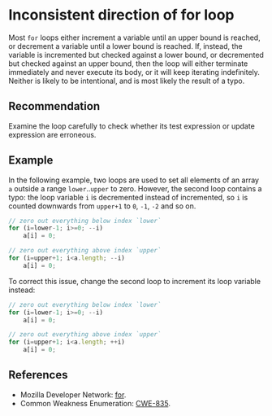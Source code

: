 # Inconsistent direction of for loop
Most `for` loops either increment a variable until an upper bound is reached, or decrement a variable until a lower bound is reached. If, instead, the variable is incremented but checked against a lower bound, or decremented but checked against an upper bound, then the loop will either terminate immediately and never execute its body, or it will keep iterating indefinitely. Neither is likely to be intentional, and is most likely the result of a typo.


## Recommendation
Examine the loop carefully to check whether its test expression or update expression are erroneous.


## Example
In the following example, two loops are used to set all elements of an array `a` outside a range `lower`..`upper` to zero. However, the second loop contains a typo: the loop variable `i` is decremented instead of incremented, so `i` is counted downwards from `upper+1` to `0`, `-1`, `-2` and so on.


```javascript
// zero out everything below index `lower`
for (i=lower-1; i>=0; --i)
    a[i] = 0;

// zero out everything above index `upper`
for (i=upper+1; i<a.length; --i)
    a[i] = 0;

```
To correct this issue, change the second loop to increment its loop variable instead:


```javascript
// zero out everything below index `lower`
for (i=lower-1; i>=0; --i)
    a[i] = 0;

// zero out everything above index `upper`
for (i=upper+1; i<a.length; ++i)
    a[i] = 0;

```

## References
* Mozilla Developer Network: [for](https://developer.mozilla.org/en-US/docs/Web/JavaScript/Reference/Statements/for).
* Common Weakness Enumeration: [CWE-835](https://cwe.mitre.org/data/definitions/835.html).
